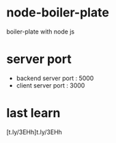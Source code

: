 # node-boiler-plate
boiler-plate with node js

# server port
- backend server port : 5000
- client server port : 3000

# last learn
[t.ly/3EHh]t.ly/3EHh
